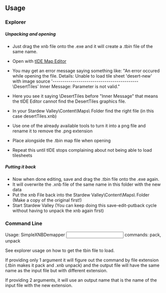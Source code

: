 ## Usage

### Explorer
##### Unpacking and opening
* Just drag the xnb file onto the .exe and it will create a .tbin file of the same name.
* Open with [tIDE Map Editor](http://tide.codeplex.com/releases)

* You may get an error message saying something like: "An error occured while opening the file. Details: Unable to load tile sheet 'desert-new' with image source '-------------------------------------------\DesertTiles' Inner Message: Parameter is not valid."
* Here you see it saying \DesertTiles before "Inner Message" that means the tIDE Editor cannot find the DesertTiles graphics file.
* In your Stardew Valley\Content\Maps\ Folder find the right file (in this case desertTiles.xnb)
* Use one of the already available tools to turn it into a png file and rename it to remove the .png extension
* Place alongside the .tbin map file when opening
* Repeat this until tIDE stops complaining about not being able to load tilesheets

##### Putting it back
* Now when done editing, save and drag the .tbin file onto the .exe again.
* It will overwrite the .xnb file of the same name in this folder with the new data
* Put the xnb File back into the Stardew Valley\Content\Maps\ Folder (Make a copy of the original first!)
* Start Stardew Valley (You can keep doing this save-edit-putback cycle without having to unpack the xnb again first)

### Command Line

Usage: SimpleXNBDemapper <command> <input> <output>
commands: pack, unpack

See explorer usage on how to get the tbin file to load.

If providing only 1 argument it will figure out the command by file extension (.tbin makes it pack and .xnb unpack) and the output file will have the same name as the input file but with different extension.

If providing 2 arguments, it will use an output name that is the name of the input file with the new extension.
